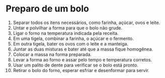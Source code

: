 # Preparo de um bolo

1. Separar todos os itens necessários, como farinha, açúcar, ovos e leite.
2. Untar e polvilhar a forma para que o bolo não grude.
3. Ligar o forno na temperatura indicada pela receita.
4. Em uma tigela, combinar a farinha, o açúcar e o fermento.
5. Em outra tigela, bater os ovos com o leite e a manteiga.
6. Juntar as duas misturas e bater até que a massa fique homogênea.
7. Colocar a massa na forma preparada.
8. Levar a forma ao forno e assar pelo tempo e temperatura corretos.
9. Usar um palito de dente para verificar se o bolo está pronto.
10. Retirar o bolo do forno, esperar esfriar e desenformar para servir.
 
